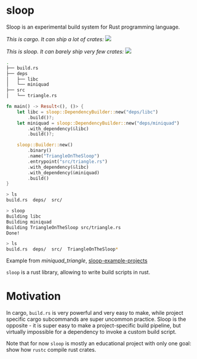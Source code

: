 # sloop

Sloop is an experimental build system for Rust programming language. 

_This is cargo. It can ship a lot of crates:_
![](macroquad.rs/cargo.jpg)

_This is sloop. It can barely ship very few crates:_
![](macroquad.rs/sloop.jpg)


```bash
.
├── build.rs
├── deps
│   ├── libc
│   └── miniquad
├── src
│   └── triangle.rs
```


```rust
fn main() -> Result<(), ()> {
    let libc = sloop::DependencyBuilder::new("deps/libc")
        .build()?;
    let miniquad = sloop::DependencyBuilder::new("deps/miniquad")
        .with_dependency(&libc)
        .build()?;

    sloop::Builder::new()
        .binary()
        .name("TriangleOnTheSloop")
        .entrypoint("src/triangle.rs")
        .with_dependency(&libc)
        .with_dependency(&miniquad)
        .build()
}
```

```bash
> ls
build.rs  deps/  src/ 

> sloop
Building libc
Building miniquad
Building TriangleOnTheSloop src/triangle.rs
Done!

> ls
build.rs  deps/  src/  TriangleOnTheSloop*
```
Example from *miniquad_triangle*, [sloop-example-projects](https://github.com/not-fl3/sloop-example-projects/)

`sloop` is a rust library, allowing to write build scripts in rust.

# Motivation

In cargo, `build.rs` is very powerful and very easy to make, while project specific cargo subcommands are super uncommon practice. Sloop is the opposite - it is super easy to make a project-specific build pipeline, but virtually impossible for a dependency to invoke a custom build script.

Note that for now `sloop` is mostly an educational project with only one goal: show how `rustc` compile rust crates.
